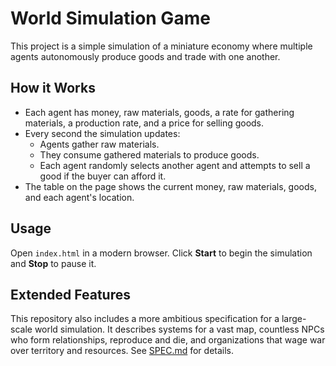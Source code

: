 # World Simulation Game

This project is a simple simulation of a miniature economy where multiple agents autonomously produce goods and trade with one another.

## How it Works

- Each agent has money, raw materials, goods, a rate for gathering materials, a production rate, and a price for selling goods.
- Every second the simulation updates:
  - Agents gather raw materials.
  - They consume gathered materials to produce goods.
  - Each agent randomly selects another agent and attempts to sell a good if the buyer can afford it.
- The table on the page shows the current money, raw materials, goods, and each agent's location.

## Usage

Open `index.html` in a modern browser. Click **Start** to begin the simulation and **Stop** to pause it.

## Extended Features

This repository also includes a more ambitious specification for a large-scale world simulation. It describes systems for a vast map, countless NPCs who form relationships, reproduce and die, and organizations that wage war over territory and resources. See [SPEC.md](SPEC.md) for details.
